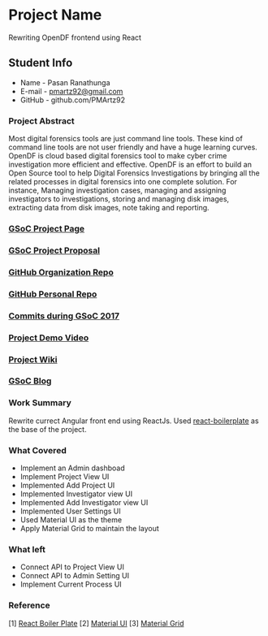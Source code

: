 # Project Name

Rewriting OpenDF frontend using React

## Student Info

- Name - Pasan Ranathunga
- E-mail - pmartz92@gmail.com
- GitHub - github.com/PMArtz92

### Project Abstract

Most digital forensics tools are just command line tools. These kind of command line tools are not user friendly and have a huge learning curves. OpenDF is cloud based digital forensics tool to make cyber crime investigation more efficient and effective. OpenDF is an effort to build an Open Source tool to help Digital Forensics Investigations by bringing all the related processes in digital forensics into one complete solution. For instance, Managing investigation cases, managing and assigning investigators to investigations, storing and managing disk images, extracting data from disk images, note taking and reporting.


### [GSoC Project Page](https://summerofcode.withgoogle.com/projects/#4518119103004672)

### [GSoC Project Proposal](http://LinikToYourGSoCProjectProposal)

### [GitHub Organization Repo](https://github.com/scorelab/OpenDF)

### [GitHub Personal Repo](https://github.com/PMArtz92/OpenDF)

### [Commits during GSoC 2017](https://github.com/scorelab/OpenDF/commits/react-ui?author=pmartz92)

### [Project Demo Video](http://LinkToDemoVideo)

### [Project Wiki](http://github.com)

### [GSoC Blog](http://GSoCBlog)

### Work Summary

Rewrite currect Angular front end using ReactJs. Used [react-boilerplate](https://github.com/react-boilerplate/react-boilerplate) as the base of the project.

### What Covered
- Implement an Admin dashboad
- Implement Project View UI
- Implemented Add Project UI
- Implemented Investigator view UI
- Implemented Add Investigator view UI
- Implemented User Settings UI
- Used Material UI as the theme
- Apply Material Grid to maintain the layout
### What left

- Connect API to Project View UI
- Connect API to Admin Setting UI
- Implement Current Process UI

### Reference

[1] [React Boiler Plate](https://github.com/react-boilerplate/react-boilerplate)
[2] [Material UI](http://www.material-ui.com)
[3] [Material Grid](https://github.com/roylee0704/react-flexbox-grid)
